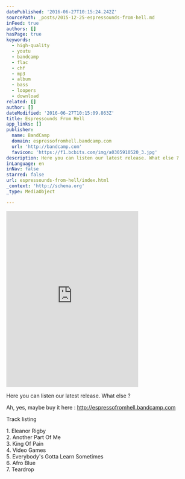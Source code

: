 ```yaml
---
datePublished: '2016-06-27T10:15:24.242Z'
sourcePath: _posts/2015-12-25-espressounds-from-hell.md
inFeed: true
authors: []
hasPage: true
keywords:
  - high-quality
  - youtu
  - bandcamp
  - flac
  - chf
  - mp3
  - album
  - bass
  - loopers
  - download
related: []
author: []
dateModified: '2016-06-27T10:15:09.863Z'
title: Espressounds From Hell
app_links: []
publisher:
  name: BandCamp
  domain: espressofromhell.bandcamp.com
  url: 'http://bandcamp.com'
  favicon: 'https://f1.bcbits.com/img/a0305910520_3.jpg'
description: Here you can listen our latest release. What else ?
inLanguage: en
inNav: false
starred: false
url: espressounds-from-hell/index.html
_context: 'http://schema.org'
_type: MediaObject

---
```

<iframe src="https://cdn.embedly.com/widgets/media.html?src=https%3A%2F%2Fbandcamp.com%2FEmbeddedPlayer%2Fv%3D2%2Falbum%3D1528106459%2Fsize%3Dlarge%2Flinkcol%3D0084B4%2Fnotracklist%3Dtrue%2Ftwittercard%3Dtrue%2F&amp;url=https%3A%2F%2Fespressofromhell.bandcamp.com%2F&amp;image=https%3A%2F%2Ff1.bcbits.com%2Fimg%2Fa0305910520_5.jpg&amp;key=b7d04c9b404c499eba89ee7072e1c4f7&amp;type=text%2Fhtml&amp;schema=bandcamp" width="350" height="467" scrolling="no" frameborder="0" allowfullscreen="allowfullscreen" style=""></iframe>

Here you can listen our latest release. What else ?

Ah, yes, maybe buy it here : http://espressofromhell.bandcamp.com

Track listing

1\. Eleanor Rigby  
2\. Another Part Of Me  
3\. King Of Pain  
4\. Video Games  
5\. Everybody's Gotta Learn Sometimes  
6\. Afro Blue  
7\. Teardrop